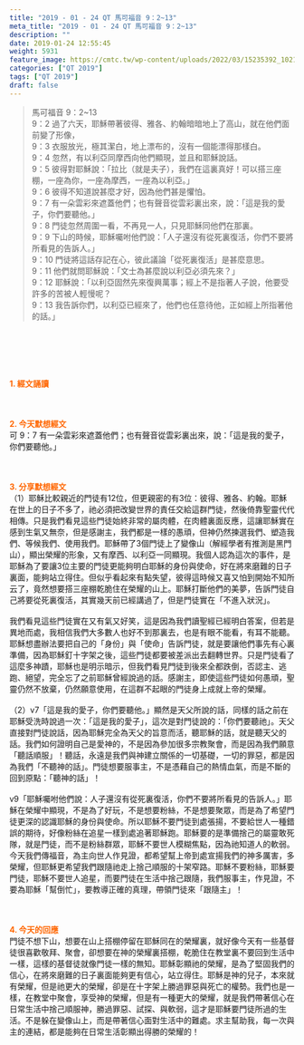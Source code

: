 ```yaml
---
title: "2019 - 01 - 24 QT 馬可福音 9：2~13"
meta_title: "2019 - 01 - 24 QT 馬可福音 9：2~13"
description: ""
date: 2019-01-24 12:55:45
weight: 5931
feature_image: https://cmtc.tw/wp-content/uploads/2022/03/15235392_10211799862337740_180693556567566654_o-1.webp
categories: ["QT 2019"]
tags: ["QT 2019"]
draft: false
---
```


<blockquote>馬可福音 9：2~13<br />
9：2 過了六天，耶穌帶著彼得、雅各、約翰暗暗地上了高山，就在他們面前變了形像，<br />
9：3 衣服放光，極其潔白，地上漂布的，沒有一個能漂得那樣白。<br />
9：4 忽然，有以利亞同摩西向他們顯現，並且和耶穌說話。<br />
9：5 彼得對耶穌說：「拉比（就是夫子），我們在這裏真好！可以搭三座棚，一座為你，一座為摩西，一座為以利亞。」<br />
9：6 彼得不知道說甚麼才好，因為他們甚是懼怕。<br />
9：7 有一朵雲彩來遮蓋他們；也有聲音從雲彩裏出來，說：「這是我的愛子，你們要聽他。」<br />
9：8 門徒忽然周圍一看，不再見一人，只見耶穌同他們在那裏。<br />
9：9 下山的時候，耶穌囑咐他們說：「人子還沒有從死裏復活，你們不要將所看見的告訴人。」<br />
9：10 門徒將這話存記在心，彼此議論「從死裏復活」是甚麼意思。<br />
9：11 他們就問耶穌說：「文士為甚麼說以利亞必須先來？」<br />
9：12 耶穌說：「以利亞固然先來復興萬事；經上不是指著人子說，他要受許多的苦被人輕慢呢？<br />
9：13 我告訴你們，以利亞已經來了，他們也任意待他，正如經上所指著他的話。」</blockquote><br />
&nbsp;<br />
<br />
&nbsp;<br />
<br />
<span style="color: #ff6600;"><strong>1. </strong><strong>經文誦讀</strong></span><br />
<br />
<span style="color: #ff6600;"><strong> </strong></span><br />
<br />
<span style="color: #ff6600;"><strong>2. 今天默想</strong><strong>經文<br />
</strong></span>可 9：7 有一朵雲彩來遮蓋他們；也有聲音從雲彩裏出來，說：「這是我的愛子，你們要聽他。」<br />
<br />
&nbsp;<br />
<br />
<span style="color: #ff6600;"><strong>3. 分享默想經文<br />
</strong></span>（1）耶穌比較親近的門徒有12位，但更親密的有3位：彼得、雅各、約翰。耶穌在世上的日子不多了，祂必須把改變世界的責任交給這群門徒，然後倚靠聖靈代代相傳。只是我們看見這些門徒始終非常的屬肉體，在肉體裏面反應，這讓耶穌實在感到生氣又無奈，但是感謝主，我們都是一樣的愚頑，但神仍然揀選我們、塑造我們、等候我們、使用我們。耶穌帶了3個門徒上了變像山（解經學者有推測是黑門山），顯出榮耀的形象，又有摩西、以利亞一同顯現。我個人認為這次的事件，是耶穌為了要讓3位主要的門徒更能夠明白耶穌的身份與使命，好在將來磨難的日子裏面，能夠站立得住。但似乎看起來有點失望，彼得這時候又喜又怕到開始不知所云了，竟然想要搭三座棚乾脆住在榮耀的山上。耶穌打斷他們的美夢，告訴門徒自己將要從死裏復活，其實幾天前已經講過了，但是門徒實在「不進入狀況」。<br />
<br />
我們看見這些門徒實在又有氣又好笑，這是因為我們讀聖經已經明白答案，但若是異地而處，我相信我們大多數人也好不到那裏去，也是有眼不能看，有耳不能聽。耶穌想盡辦法要把自己的「身份」與「使命」告訴門徒，就是要讓他們事先有心裏準備，因為耶穌釘十字架之後，這些門徒都要被差派出去翻轉世界。只是門徒看了這麼多神蹟，耶穌也是明示暗示，但我們看見門徒到後來全都跌倒，否認主、逃跑、絕望，完全忘了之前耶穌曾經說過的話。感謝主，即使這些門徒如何愚頑，聖靈仍然不放棄，仍然願意使用，在這群不起眼的門徒身上成就上帝的榮耀。<br />
<br />
（2）v7「這是我的愛子，你們要聽他。」顯然是天父所說的話，同樣的話之前在耶穌受洗時說過一次：「這是我的愛子」，這次是對門徒說的：「你們要聽祂」。天父直接對門徒說話，因為耶穌完全為天父的旨意而活，聽耶穌的話，就是聽天父的話。我們如何證明自己是愛神的，不是因為參加很多宗教聚會，而是因為我們願意「聽話順服」！聽話，永遠是我們與神建立關係的一切基礎，一切的罪惡，都是因為我們「不聽神的話」。門徒想要服事主，不是憑藉自己的熱情血氣，而是不斷的回到原點：「聽神的話」！<br />
<br />
v9「耶穌囑咐他們說：人子還沒有從死裏復活，你們不要將所看見的告訴人。」耶穌在榮耀中顯現，不是為了好玩，不是想要粉絲，不是想要聚眾，而是為了希望門徒更深的認識耶穌的身份與使命。所以耶穌不要門徒到處張揚，不要給世人一種錯誤的期待，好像粉絲在追星一樣到處追著耶穌跑。耶穌要的是準備捨己的屬靈敢死隊，就是門徒，而不是粉絲群眾，耶穌不要世人模糊焦點，因為祂知道人的軟弱。今天我們傳福音，為主向世人作見證，都希望幫上帝到處宣揚我們的神多厲害，多榮耀，但耶穌更希望我們跟隨祂走上捨己順服的十架窄路。耶穌不要粉絲，耶穌要門徒，耶穌不要世人追星，而要門徒在生活中捨己跟隨，我們服事主，作見證，不要為耶穌「幫倒忙」，要教導正確的真理，帶領門徒來「跟隨主」！<br />
<br />
&nbsp;<br />
<br />
<span style="color: #ff6600;"><strong>4. 今天的回應<br />
</strong></span>門徒不想下山，想要在山上搭棚停留在耶穌同在的榮耀裏，就好像今天有一些基督徒很喜歡敬拜、聚會，卻想要在神的榮耀裏搭棚，乾脆住在教堂裏不要回到生活中一樣，這樣的基督徒就像門徒一樣的無知。耶穌彰顯祂的榮耀，是為了堅固我們的信心，在將來磨難的日子裏面能夠更有信心，站立得住。耶穌是神的兒子，本來就有榮耀，但是祂更大的榮耀，卻是在十字架上勝過罪惡與死亡的權勢。我們也是一樣，在教堂中聚會，享受神的榮耀，但是有一種更大的榮耀，就是我們帶著信心在日常生活中捨己順服神，勝過罪惡、試探、與軟弱，這才是耶穌要門徒所過的生活。不是躲在變像山上，而是帶著信心面對生活中的難處。求主幫助我，每一次與主的連結，都是能夠在日常生活彰顯出得勝的榮耀的！<br />
<br />
&nbsp;
        
